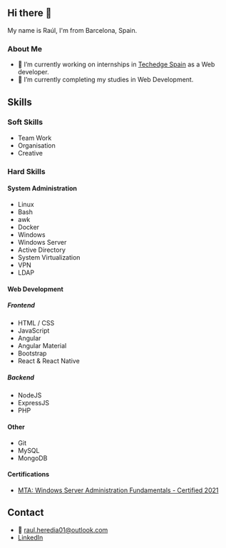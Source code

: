## Hi there 👋

My name is Raúl, I'm from Barcelona, Spain.

### About Me 
- 💼 I’m currently working on internships in [Techedge Spain](https://www.techedgegroup.com/es/) as a Web developer.
- 📖 I’m currently completing my studies in Web Development.

## Skills
### Soft Skills
- Team Work
- Organisation
- Creative
### Hard Skills
#### System Administration
- Linux       
- Bash
- awk        
- Docker                    
- Windows
- Windows Server
- Active Directory
- System Virtualization
- VPN 
- LDAP
#### Web Development
##### Frontend
- HTML / CSS
- JavaScript
- Angular
- Angular Material
- Bootstrap
- React & React Native
##### Backend
- NodeJS 
- ExpressJS
- PHP
#### Other
- Git
- MySQL
- MongoDB
#### Certifications
- [MTA: Windows Server Administration Fundamentals - Certified 2021](https://www.credly.com/badges/aeabf994-19a3-4324-a42f-c7e8c70b49dd?source=linked_in_profile)
## Contact
- 📧 raul.heredia01@outlook.com
- [LinkedIn](https://www.linkedin.com/in/raul-h/)
